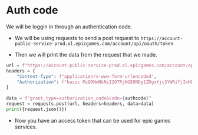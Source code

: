# Auth code
We will be loggin in through an authentication code.

- We will be using requests to send a post request to `https://account-public-service-prod.ol.epicgames.com/account/api/oauth/token` 

- Then we will print the data from the request that we made.

```python
url = f"https://account-public-service-prod.ol.epicgames.com/account/api/oauth/token"
headers = {
    "Content-Type": f"application/x-www-form-urlencoded",
    "Authorization": f"basic MzQ0NmNkNzI2OTRjNGE0NDg1ZDgxYjc3YWRiYjIxNDE6OTIwOWQ0YTVlMjVhNDU3ZmI5YjA3NDg5ZDMxM2I0MWE="
}
    
data = f"grant_type=authorization_code&code={authcode}"
request = requests.post(url, headers=headers, data=data)
print({request.json()})
```

- Now you have an access token that can be used for epic games services.
